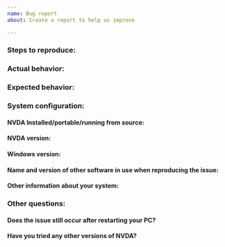 ```yaml
---
name: Bug report
about: Create a report to help us improve

---
```


<!--
This is based on NVDA¡s template. Please thoroughly read NVDA's wiki article on how to fill in this, including how to provide the required files.
https://github.com/nvaccess/nvda/wiki/Github-issue-template-explanation-and-examples
-->

### Steps to reproduce:

### Actual behavior:

### Expected behavior:

### System configuration:

#### NVDA Installed/portable/running from source:

#### NVDA version:

#### Windows version:

#### Name and version of other software in use when reproducing the issue:

#### Other information about your system:

### Other questions:

#### Does the issue still occur after restarting your PC?

#### Have you tried any other versions of NVDA?
